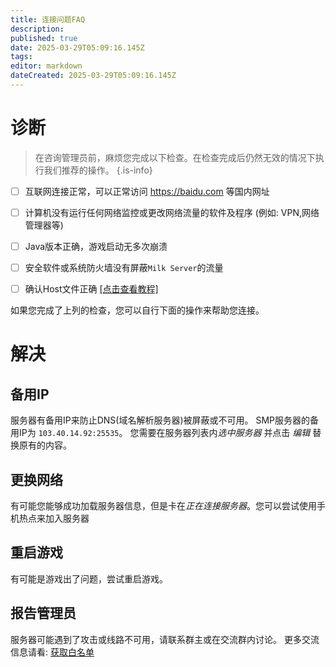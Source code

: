 ```yaml
---
title: 连接问题FAQ
description: 
published: true
date: 2025-03-29T05:09:16.145Z
tags: 
editor: markdown
dateCreated: 2025-03-29T05:09:16.145Z
---
```


# 诊断
> 在咨询管理员前，麻烦您完成以下检查。在检查完成后仍然无效的情况下执行我们推荐的操作。
{.is-info}

- [ ] 互联网连接正常，可以正常访问 https://baidu.com 等国内网址
- [ ] 计算机没有运行任何网络监控或更改网络流量的软件及程序 (例如: VPN,网络管理器等)
- [ ] Java版本正确，游戏启动无多次崩溃
- [ ] 安全软件或系统防火墙没有屏蔽`Milk Server`的流量
- [ ] 确认Host文件正确 [[点击查看教程]](https://www.cnblogs.com/luchaoshuai/p/18240587)


如果您完成了上列的检查，您可以自行下面的操作来帮助您连接。
# 解决
## 备用IP
服务器有备用IP来防止DNS(域名解析服务器)被屏蔽或不可用。
SMP服务器的备用IP为 `103.40.14.92:25535`。 
您需要在服务器列表内*选中服务器* 并点击 *编辑* 替换原有的内容。

## 更换网络
有可能您能够成功加载服务器信息，但是卡在*正在连接服务器*。您可以尝试使用手机热点来加入服务器

## 重启游戏
有可能是游戏出了问题，尝试重启游戏。

## 报告管理员
服务器可能遇到了攻击或线路不可用，请联系群主或在交流群内讨论。
更多交流信息请看: [获取白名单](/zh/SMP服务器/获取白名单)
